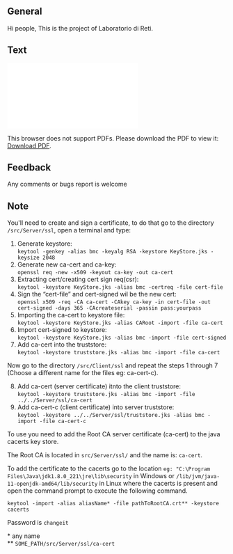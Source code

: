 ## General
Hi people,
This is the project of Laboratorio di Reti.

## Text
<object data="ProgettoWINSOME_v2.pdf" type="application/pdf" width="700px" height="700px">
    <embed src="ProgettoWINSOME_v2.pdf">
        <p>This browser does not support PDFs. Please download the PDF to view it: <a href="ProgettoWINSOME_v2.pdf">Download PDF</a>.</p>
    </embed>
</object>

## Feedback
Any comments or bugs report is welcome

## Note

You'll need to create and sign a certificate, to do that go to the directory `/src/Server/ssl`, open a terminal and type:  
1. Generate keystore:  
`keytool -genkey -alias bmc -keyalg RSA -keystore KeyStore.jks -keysize 2048`  
2. Generate new ca-cert and ca-key:  
`openssl req -new -x509 -keyout ca-key -out ca-cert`  
3. Extracting cert/creating cert sign req(csr):  
`keytool -keystore KeyStore.jks -alias bmc -certreq -file cert-file`   
4. Sign the “cert-file” and cert-signed wil be the new cert:  
`openssl x509 -req -CA ca-cert -CAkey ca-key -in cert-file -out cert-signed -days 365 -CAcreateserial -passin pass:yourpass`  
5. Importing the ca-cert to keystore file:  
`keytool -keystore KeyStore.jks -alias CARoot -import -file ca-cert` 
6. Import cert-signed to keystore:  
`keytool -keystore KeyStore.jks -alias bmc -import -file cert-signed`  
7. Add ca-cert into the truststore:  
`keytool -keystore truststore.jks -alias bmc -import -file ca-cert`
  
Now go to the directory `/src/Client/ssl` and repeat the steps 1 through 7 (Choose a different name for the files eg: ca-cert-c). 
 
8. Add ca-cert (server certificate) itnto the client truststore:  
`keytool -keystore truststore.jks -alias bmc -import -file ../../Server/ssl/ca-cert`  
9. Add ca-cert-c (client certificate) into server truststore:  
`keytool -keystore ../../Server/ssl/truststore.jks -alias bmc -import -file ca-cert-c`
  
To use you need to add the Root CA server certificate (ca-cert) to the java cacerts key store.

The Root CA is located in `src/Server/ssl/` and the name is: `ca-cert`.

To add the certificate to the cacerts go to the location `eg: "C:\Program Files\Java\jdk1.8.0_221\jre\lib\security` in Windows or `/lib/jvm/java-11-openjdk-amd64/lib/security` in Linux where the cacerts is present and open the command prompt to execute the following command.

`keytool -import -alias aliasName* -file pathToRootCA.crt** -keystore cacerts`

Password is `changeit`

\* any name  
\*\* `SOME_PATH/src/Server/ssl/ca-cert`

